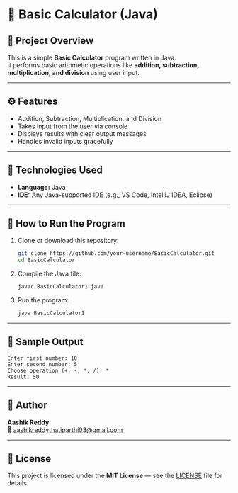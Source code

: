 # 🧮 Basic Calculator (Java)

## 📘 Project Overview
This is a simple **Basic Calculator** program written in Java.  
It performs basic arithmetic operations like **addition, subtraction, multiplication, and division** using user input.

---

## ⚙️ Features
- Addition, Subtraction, Multiplication, and Division  
- Takes input from the user via console  
- Displays results with clear output messages  
- Handles invalid inputs gracefully  

---

## 🧰 Technologies Used
- **Language:** Java  
- **IDE:** Any Java-supported IDE (e.g., VS Code, IntelliJ IDEA, Eclipse)

---

## 🚀 How to Run the Program
1. Clone or download this repository:
   ```bash
   git clone https://github.com/your-username/BasicCalculator.git
   cd BasicCalculator
   ```
2. Compile the Java file:
   ```bash
   javac BasicCalculator1.java
   ```
3. Run the program:
   ```bash
   java BasicCalculator1
   ```

---

## 🧪 Sample Output
```
Enter first number: 10
Enter second number: 5
Choose operation (+, -, *, /): *
Result: 50
```

---

## 📝 Author
**Aashik Reddy**  
📧 aashikreddythatiparthi03@gmail.com

---

## 🪪 License
This project is licensed under the **MIT License** — see the [LICENSE](LICENSE) file for details.
